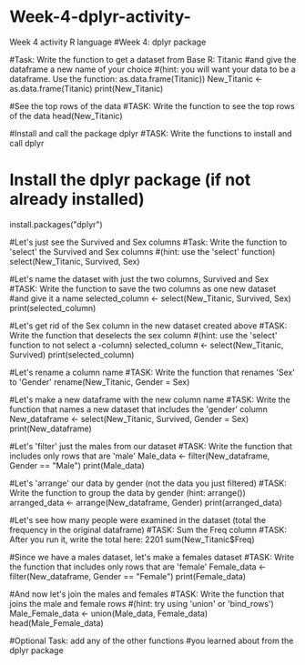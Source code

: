 # Week-4-dplyr-activity-
Week 4 activity R language 
#Week 4: dplyr package

#Task: Write the function to get a dataset from Base R: Titanic
#and give the dataframe a new name of your choice
#(hint: you will want your data to be a dataframe. Use the function: as.data.frame(Titanic))
New_Titanic <- as.data.frame(Titanic)
print(New_Titanic)

#See the top rows of the data
#TASK: Write the function to see the top rows of the data
head(New_Titanic)

#Install and call the package dplyr
#TASK: Write the functions to install and call dplyr
# Install the dplyr package (if not already installed)
install.packages("dplyr")

#Let's just see the Survived and Sex columns
#Task: Write the function to 'select' the Survived and Sex columns 
#(hint: use the 'select' function)
select(New_Titanic, Survived, Sex)

#Let's name the dataset with just the two columns, Survived and Sex
#TASK: Write the function to save the two columns as one new dataset
#and give it a name
selected_column <- select(New_Titanic, Survived, Sex)
print(selected_column)


#Let's get rid of the Sex column in the new dataset created above
#TASK: Write the function that deselects the sex column
#(hint: use the 'select' function to not select a -column)
selected_column <- select(New_Titanic, Survived)
print(selected_column)

#Let's rename a column name
#TASK: Write the function that renames 'Sex' to 'Gender'
rename(New_Titanic, Gender = Sex)

#Let's make a new dataframe with the new column name
#TASK: Write the function that names a new dataset that includes the 'gender' column
New_dataframe <- select(New_Titanic, Survived, Gender = Sex)
print(New_dataframe)

#Let's 'filter' just the males from our dataset
#TASK: Write the function that includes only rows that are 'male'
Male_data <- filter(New_dataframe, Gender == "Male")
print(Male_data)

#Let's 'arrange' our data by gender (not the data you just filtered)
#TASK: Write the function to group the data by gender (hint: arrange())
arranged_data <- arrange(New_dataframe, Gender)
print(arranged_data)

#Let's see how many people were examined in the dataset (total the frequency in the original dataframe)
#TASK: Sum the Freq column
#TASK: After you run it, write the total here: 2201
sum(New_Titanic$Freq)

#Since we have a males dataset, let's make a females dataset
#TASK: Write the function that includes only rows that are 'female'
Female_data <- filter(New_dataframe, Gender == "Female")
print(Female_data)

#And now let's join the males and females
#TASK: Write the function that joins the male and female rows 
#(hint: try using 'union' or 'bind_rows')
Male_Female_data <- union(Male_data, Female_data)
head(Male_Female_data)


#Optional Task: add any of the other functions 
#you learned about from the dplyr package
